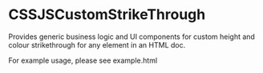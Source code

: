 CSSJSCustomStrikeThrough
========================

Provides generic business logic and UI components for custom height and colour strikethrough for any element in an HTML doc.

For example usage, please see example.html